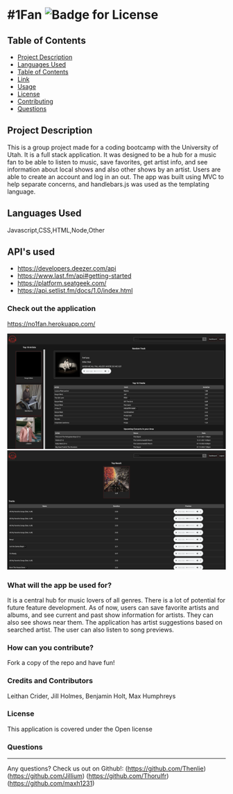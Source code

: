 # #1Fan ![Badge for License](https://img.shields.io/badge/license-Open-informational)

  
  
  ## Table of Contents
  * [Project Description](#projectDescription)
  * [Languages Used](#LanguagesUsed)
  * [Table of Contents](#tableofContents)
  * [Link](#checkOutTheApplication)
  * [Usage](#usage)
  * [License](#license)
  * [Contributing](#contribute)
  * [Questions](#questions)


  ## Project Description 
  This is a group project made for a coding bootcamp with the University of Utah. It is a full stack application. It was designed to be a hub for a music fan to be able to listen to music, save favorites, get artist info, and see information about local shows and also other shows by an artist. Users are able to create an account and log in an out. The app was built using MVC to help separate concerns, and handlebars.js was used as the templating language. 

  
  
  
  ## Languages Used 
  Javascript,CSS,HTML,Node,Other

  ## API's used
  * https://developers.deezer.com/api
  * https://www.last.fm/api#getting-started
  * https://platform.seatgeek.com/
  * https://api.setlist.fm/docs/1.0/index.html





  ### Check out the application
  https://no1fan.herokuapp.com/

  <img src="./public/assets/screenshot1.png">
  <img src="./public/assets/screenshot2.png">

  ### What will the app be used for? 
  It is a central hub for music lovers of all genres. There is a lot of potential for future feature development. As of now, users can save favorite artists and albums, and see current and past show information for artists. They can also see shows near them. The application has artist suggestions based on searched artist. The user can also listen to song previews. 

  ### How can you contribute?
  Fork a copy of the repo and have fun!

  ### Credits and Contributors 
  Leithan Crider, Jill Holmes, Benjamin Holt, Max Humphreys

  ### License
  This application is covered under the Open license
  

  ### Questions
  -------------------------------------------------------------------------------------------------------
  
  Any questions? Check us out on Github!: (https://github.com/Thenlie) (https://github.com/Jillium) (https://github.com/Thorulfr) (https://github.com/maxh1231)
  
  